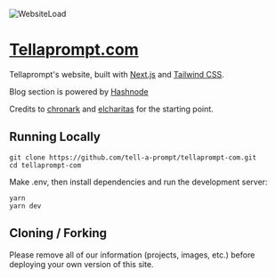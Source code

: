 ![WebsiteLoad](https://github.com/tell-a-prompt/tellaprompt-com/assets/131230448/f369fd2f-35ab-402f-a9bf-3b2e1a4a7435)

<div>
    <a href="https://tellaprompt.com"><h1>Tellaprompt.com</h1></a>
    
Tellaprompt's website, built with [Next.js](https://nextjs.org/) and [Tailwind CSS](https://tailwindcss.com/).

Blog section is powered by [Hashnode](https://tellaprompt.hashnode.dev/)

Credits to [chronark](https://github.com/chronark/chronark.com) and [elcharitas](https://github.com/elcharitas/elcharitas.wtf) for the starting point.

</div>

## Running Locally

```sh-session
git clone https://github.com/tell-a-prompt/tellaprompt-com.git
cd tellaprompt-com
```

Make .env, then install dependencies and run the development server:

```sh-session
yarn
yarn dev
```

## Cloning / Forking

Please remove all of our information (projects, images, etc.) before deploying your own version of this site.
